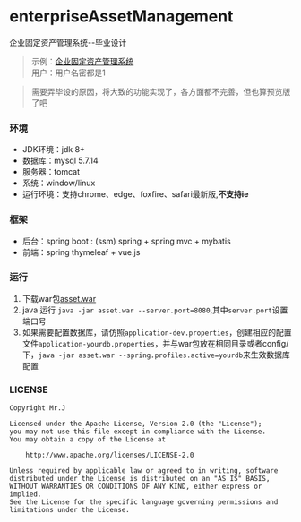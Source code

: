 # enterpriseAssetManagement
企业固定资产管理系统--毕业设计

> 示例：[企业固定资产管理系统](http://www.kurome.xin:8080/)  
用户：用户名密都是1

> 需要弄毕设的原因，将大致的功能实现了，各方面都不完善，但也算预览版了吧

### 环境
- JDK环境：jdk 8+
- 数据库：mysql 5.7.14
- 服务器：tomcat
- 系统：window/linux
- 运行环境：支持chrome、edge、foxfire、safari最新版,**不支持ie**

### 框架
- 后台：spring boot : (ssm) spring + spring mvc + mybatis
- 前端：spring thymeleaf + vue.js

### 运行

1. 下载war包[asset.war](https://raw.githubusercontent.com/JiangTJ/enterpriseAssetManagement/master/other/asset.war)  
1. java 运行 `java -jar asset.war --server.port=8080`,其中`server.port`设置端口号
1. 如果需要配置数据库，请仿照`application-dev.properties`，创建相应的配置文件`application-yourdb.properties`，并与war包放在相同目录或者config/下，`java -jar asset.war --spring.profiles.active=yourdb`来生效数据库配置

### LICENSE
```
Copyright Mr.J

Licensed under the Apache License, Version 2.0 (the "License");
you may not use this file except in compliance with the License.
You may obtain a copy of the License at

    http://www.apache.org/licenses/LICENSE-2.0

Unless required by applicable law or agreed to in writing, software
distributed under the License is distributed on an "AS IS" BASIS,
WITHOUT WARRANTIES OR CONDITIONS OF ANY KIND, either express or implied.
See the License for the specific language governing permissions and
limitations under the License.
```

